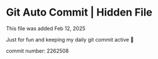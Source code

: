 # Git Auto Commit | Hidden File

This file was added Feb 12, 2025

Just for fun and keeping my daily git commit active 🤪

commit number: 2262508
